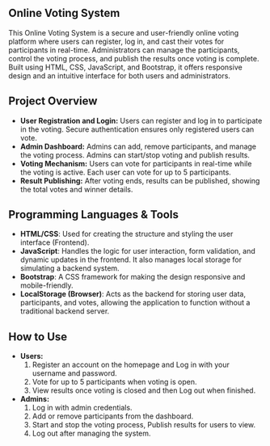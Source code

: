 ## Online Voting System
This Online Voting System is a secure and user-friendly online voting platform where users can register, log in, and cast their votes for participants in real-time. Administrators can manage the participants, control the voting process, and publish the results once voting is complete. Built using HTML, CSS, JavaScript, and Bootstrap, it offers responsive design and an intuitive interface for both users and administrators.

## Project Overview
- **User Registration and Login:** Users can register and log in to participate in the voting. Secure authentication ensures only registered users can vote.
- **Admin Dashboard:** Admins can add, remove participants, and manage the voting process. Admins can start/stop voting and publish results.
- **Voting Mechanism:** Users can vote for participants in real-time while the voting is active. Each user can vote for up to 5 participants.
- **Result Publishing:** After voting ends, results can be published, showing the total votes and winner details.

## Programming Languages & Tools
- **HTML/CSS**: Used for creating the structure and styling the user interface (Frontend).
- **JavaScript**: Handles the logic for user interaction, form validation, and dynamic updates in the frontend. It also manages local storage for simulating a backend system.
- **Bootstrap**: A CSS framework for making the design responsive and mobile-friendly.
- **LocalStorage (Browser)**: Acts as the backend for storing user data, participants, and votes, allowing the application to function without a traditional backend server.

## How to Use
- **Users:**
  1. Register an account on the homepage and Log in with your username and password.
  2. Vote for up to 5 participants when voting is open.
  3. View results once voting is closed and then Log out when finished.
- **Admins:**
  1. Log in with admin credentials.
  2. Add or remove participants from the dashboard.
  3. Start and stop the voting process, Publish results for users to view.
  4. Log out after managing the system.
